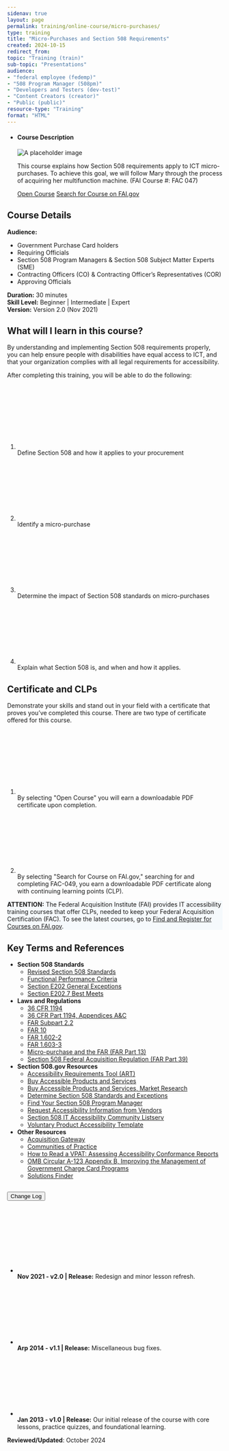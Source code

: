 ```yaml
---
sidenav: true
layout: page
permalink: training/online-course/micro-purchases/
type: training
title: "Micro-Purchases and Section 508 Requirements"
created: 2024-10-15
redirect_from:
topic: "Training (train)"
sub-topic: "Presentations"
audience:
- "federal employee (fedemp)"
- "508 Program Manager (508pm)"
- "Developers and Testers (dev-test)"
- "Content Creators (creator)"
- "Public (public)"
resource-type: "Training"
format: "HTML"
---
```

<ul class="usa-card-group">
  <li class="usa-card usa-card--flag flex-1 usa-card--media-right">
    <div class="usa-card__container">
      <div class="usa-card__header">
        <h4 class="usa-card__heading">Course Description</h4>
      </div>
      <div class="usa-card__media usa-card__media--inset">
        <div class="usa-card__img">
          <img src="https://assets.section508.gov/files/thumbnails/online-course-thumbnail-micro-purchases.jpg" alt="A placeholder image" class="radius-lg" />
        </div>
      </div>
      <div class="usa-card__body">
        <p>This course explains how Section 508 requirements apply to ICT micro-purchases. To achieve this goal, we will follow Mary through the process of acquiring her multifunction machine. (FAI Course #: FAC 047)</p>
      </div>
      <div class="usa-card__footer">
        <a href="https://training.section508.gov/micro-purchases-and-section-508-requirements/lesson1/index.html" target="_blank" class="usa-button">Open Course</a>&nbsp;<a href="https://www.fai.gov/training/find-and-register-for-courses" target="_blank" class="usa-button usa-button--accent-warm">Search for Course on FAI.gov</a>
      </div>
    </div>
  </li>
</ul>

## Course Details
**Audience:**  
*	Government Purchase Card holders  
*	Requiring Officials  
*	Section 508 Program Managers & Section 508 Subject Matter Experts (SME)  
*	Contracting Officers (CO) & Contracting Officer’s Representatives (COR)  
*	Approving Officials  

**Duration:** 30 minutes  
**Skill Level:** Beginner | Intermediate | Expert  
**Version:** Version 2.0 (Nov 2021)  

## What will I learn in this course?
By understanding and implementing Section 508 requirements properly, you can help ensure people with disabilities have equal access to ICT, and that your organization complies with all legal requirements for accessibility.

After completing this training, you will be able to do the following:
<ol class="usa-icon-list tablet:grid-col">
    <li class="usa-icon-list__item">
        <div class="usa-icon-list__icon text-green"><svg class="usa-icon" aria-hidden="true" role="img"><use xlink:href="{{ site.baseurl }}/assets/images/sprite.svg#check_circle"></use></svg></div>
        <div class="usa-icon-list__content">Define Section 508 and how it applies to your procurement</div>
    </li>
    <li class="usa-icon-list__item">
        <div class="usa-icon-list__icon text-green"><svg class="usa-icon" aria-hidden="true" role="img"><use xlink:href="{{ site.baseurl }}/assets/images/sprite.svg#check_circle"></use></svg></div>
        <div class="usa-icon-list__content">Identify a micro-purchase</div>
    </li>
    <li class="usa-icon-list__item">
        <div class="usa-icon-list__icon text-green"><svg class="usa-icon" aria-hidden="true" role="img"><use xlink:href="{{ site.baseurl }}/assets/images/sprite.svg#check_circle"></use></svg></div>
        <div class="usa-icon-list__content">Determine the impact of Section 508 standards on micro-purchases</div>
    </li>
    <li class="usa-icon-list__item">
        <div class="usa-icon-list__icon text-green"><svg class="usa-icon" aria-hidden="true" role="img"><use xlink:href="{{ site.baseurl }}/assets/images/sprite.svg#check_circle"></use></svg></div>
        <div class="usa-icon-list__content">Explain what Section 508 is, and when and how it applies.</div>
    </li>
</ol>
 
## Certificate and CLPs
Demonstrate your skills and stand out in your field with a certificate that proves you’ve completed this course. There are two type of certificate offered for this course.
<ol class="usa-icon-list tablet:grid-col">
    <li class="usa-icon-list__item">
        <div class="usa-icon-list__icon text-green"><svg class="usa-icon" aria-hidden="true" role="img"><use xlink:href="{{ site.baseurl }}/assets/images/sprite.svg#check_circle"></use></svg></div>
        <div class="usa-icon-list__content">By selecting "Open Course" you will earn a downloadable PDF certificate upon completion.</div>
    </li>
    <li class="usa-icon-list__item">
        <div class="usa-icon-list__icon text-green"><svg class="usa-icon" aria-hidden="true" role="img"><use xlink:href="{{ site.baseurl }}/assets/images/sprite.svg#check_circle"></use></svg></div>
        <div class="usa-icon-list__content">By selecting "Search for Course on FAI.gov," searching for and completing FAC-049, you earn a downloadable PDF certificate along with continuing learning points (CLP).</div>
    </li>
</ol>

<div class="border-base radius-lg border-1px padding-1 margin-top-3" style="width: 100%; background-color: #f5f9fc;">
    <strong>ATTENTION:</strong> The Federal Acquisition Institute (FAI) provides IT accessibility training courses that offer CLPs, needed to keep your Federal Acquisition Certification (FAC). To see the latest courses, go to <a href="https://www.fai.gov/training/find-and-register-for-courses" target="_blank">Find and Register for Courses on FAI.gov</a>.
</div>

## Key Terms and References 
* **Section 508 Standards**
  * <a href="https://www.access-board.gov/guidelines-and-standards/communications-and-it/about-the-ict-refresh/final-rule/text-of-the-standards-and-guidelines" target="_blank" class="usa-link--external">Revised Section 508 Standards</a>
  * <a href="https://www.access-board.gov/guidelines-and-standards/communications-and-it/about-the-ict-refresh/final-rule/text-of-the-standards-and-guidelines#302-functional-performance-criteria" target="_blank" class="usa-link--external">Functional Performance Criteria</a>
  * <a href="https://www.access-board.gov/guidelines-and-standards/communications-and-it/about-the-ict-refresh/final-rule/text-of-the-standards-and-guidelines#E202-general-exceptions" target="_blank" class="usa-link--external">Section E202 General Exceptions</a>
  * <a href="https://www.access-board.gov/guidelines-and-standards/communications-and-it/about-the-ict-refresh/final-rule/text-of-the-standards-and-guidelines#E202-general-exceptions" target="_blank" class="usa-link--external">Section E202.7 Best Meets</a><u> </u>
* **Laws and Regulations**
  * <a href="https://www.federalregister.gov/documents/2017/01/18/2017-00395/information-and-communication-technology-ict-standards-and-guidelines" target="_blank" class="usa-link--external">36 CFR 1194</a>
  * <a href="https://www.access-board.gov/guidelines-and-standards/communications-and-it/about-the-ict-refresh/final-rule/text-of-the-standards-and-guidelines" target="_blank" class="usa-link--external">36 CFR Part 1194, Appendices A&amp;C</a>
  * <a href="https://www.acquisition.gov/far/subpart-2.2" target="_blank" class="usa-link--external">FAR  Subpart 2.2 </a>
  * <a href="https://www.acquisition.gov/content/part-10-market-research" target="_blank" class="usa-link--external">FAR 10</a>
  * <a href="https://www.acquisition.gov/content/part-1-federal-acquisition-regulations-system#i1126427" target="_blank" class="usa-link--external">FAR 1.602-2</a>
  * <a href="https://www.acquisition.gov/content/part-1-federal-acquisition-regulations-system#i1126501" target="_blank" class="usa-link--external">FAR 1.603-3</a>
  * <a href="https://www.acquisition.gov/content/part-13-simplified-acquisition-procedures" target="_blank" class="usa-link--external">Micro-purchase and the FAR (FAR Part 13)</a>
  * <a href="https://www.acquisition.gov/content/part-39-acquisition-information-technology" target="_blank" class="usa-link--external">Section 508 Federal Acquisition Regulation (FAR Part 39)</a>
* **Section 508.gov Resources**
  * <a href="{{site.basueurl}}/buy/accessibility-requirements-tool">Accessibility Requirements Tool (ART)</a>
  * <a href="{{site.basueurl}}/buy">Buy Accessible Products and Services</a>
  * <a href="{{site.basueurl}}/buy#market">Buy Accessible Products and Services, Market Research</a>
  * <a href="{{site.basueurl}}/buy/determine-508-standards-exceptions ">Determine Section 508 Standards and Exceptions</a>
  * <a href="{{site.basueurl}}/tools/coordinator-listing ">Find Your Section 508 Program Manager</a>
  * <a href="{{site.basueurl}}/buy/request-accessibility-information">Request Accessibility Information from Vendors</a>
  * <a href="{{site.basueurl}}/manage/join-the-508-community">Section 508 IT Accessibility Community Listserv</a>
  * <a href="{{site.basueurl}}/sell/vpat">Voluntary Product Accessibility Template</a>
* **Other Resources**
  * <a href="https://www.gsa.gov/tools-overview/buying-and-selling-tools/acquisition-gateway" target="_blank" class="usa-link--external">Acquisition Gateway</a>
  * <a href="https://digital.gov/communities/it-accessibility-section-508/" target="_blank" class="usa-link--external">Communities of Practice</a>
  * <a href="https://mw19.mwconf.org/paper/how-to-read-a-vpat-assessing-accessibility-conformance-reports/" target="_blank" class="usa-link--external">How to Read a VPAT: Assessing Accessibility Conformance  Reports</a>
  * <a href="https://interact.gsa.gov/document/omb-circular-123-appendix-b-improving-management-government-charge-card-programs" target="_blank" class="usa-link--external">OMB Circular A-123 Appendix B, Improving the Management of  Government Charge Card Programs</a>
  * <a href="https://hallways.cap.gsa.gov/app/#/solutionsfinder" target="_blank" class="usa-link--external">Solutions Finder</a>

<div class="usa-accordion usa-accordion--bordered">
  <h2 class="usa-accordion__heading"><button type="button" class="usa-accordion__button" aria-expanded="false" aria-controls="change-log">Change Log</button>
  </h2>
  <div id="change-log" class="usa-accordion__content usa-prose">
    <ul>
      <li class="usa-icon-list__item">
        <div class="usa-icon-list__icon text-orange"><svg class="usa-icon" aria-hidden="true" role="img"><use xlink:href="{{ site.baseurl }}/assets/images/sprite.svg#event"></use></svg></div>
        <div class="usa-icon-list__content"><strong>Nov 2021 - v2.0 | Release:</strong> Redesign and minor lesson refresh.</div>
      </li>
      <li class="usa-icon-list__item">
        <div class="usa-icon-list__icon text-orange"><svg class="usa-icon" aria-hidden="true" role="img"><use xlink:href="{{ site.baseurl }}/assets/images/sprite.svg#event"></use></svg></div>
        <div class="usa-icon-list__content"><strong>Arp 2014 - v1.1 | Release:</strong>  Miscellaneous bug fixes.</div>
      </li>
      <li class="usa-icon-list__item">
        <div class="usa-icon-list__icon text-orange"><svg class="usa-icon" aria-hidden="true" role="img"><use xlink:href="{{ site.baseurl }}/assets/images/sprite.svg#event"></use></svg></div>
        <div class="usa-icon-list__content"><strong>Jan 2013 - v1.0 | Release:</strong> Our initial release of the course with core lessons, practice quizzes, and foundational learning.</div>
      </li>
    </ul>
  </div>
</div>

**Reviewed/Updated**: October 2024